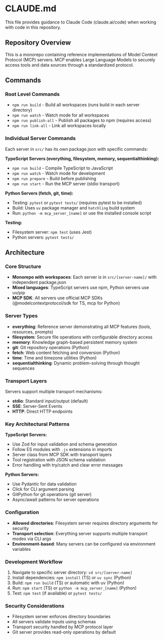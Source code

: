 # CLAUDE.md

This file provides guidance to Claude Code (claude.ai/code) when working with code in this repository.

## Repository Overview

This is a monorepo containing reference implementations of Model Context Protocol (MCP) servers. MCP enables Large Language Models to securely access tools and data sources through a standardized protocol.

## Commands

### Root Level Commands
- `npm run build` - Build all workspaces (runs build in each server directory)
- `npm run watch` - Watch mode for all workspaces
- `npm run publish-all` - Publish all packages to npm (requires access)
- `npm run link-all` - Link all workspaces locally

### Individual Server Commands
Each server in `src/` has its own package.json with specific commands:

**TypeScript Servers (everything, filesystem, memory, sequentialthinking):**
- `npm run build` - Compile TypeScript to JavaScript
- `npm run watch` - Watch mode for development
- `npm run prepare` - Build before publishing
- `npm run start` - Run the MCP server (stdio transport)

**Python Servers (fetch, git, time):**
- Testing: `pytest` or `pytest tests/` (requires pytest to be installed)
- Build: Uses `uv` package manager and `hatchling` build system
- Run: `python -m mcp_server_[name]` or use the installed console script

**Testing:**
- Filesystem server: `npm test` (uses Jest)
- Python servers: `pytest tests/`

## Architecture

### Core Structure
- **Monorepo with workspaces**: Each server is in `src/[server-name]/` with independent package.json
- **Mixed languages**: TypeScript servers use npm, Python servers use uv/pip
- **MCP SDK**: All servers use official MCP SDKs (@modelcontextprotocol/sdk for TS, mcp for Python)

### Server Types
- **everything**: Reference server demonstrating all MCP features (tools, resources, prompts)
- **filesystem**: Secure file operations with configurable directory access
- **memory**: Knowledge graph-based persistent memory system
- **git**: Git repository operations (Python)
- **fetch**: Web content fetching and conversion (Python)
- **time**: Time and timezone utilities (Python)
- **sequentialthinking**: Dynamic problem-solving through thought sequences

### Transport Layers
Servers support multiple transport mechanisms:
- **stdio**: Standard input/output (default)
- **SSE**: Server-Sent Events
- **HTTP**: Direct HTTP endpoints

### Key Architectural Patterns

**TypeScript Servers:**
- Use Zod for input validation and schema generation
- Follow ES modules with `.js` extensions in imports
- Server class from MCP SDK with transport layers
- Tool registration with JSON schema validation
- Error handling with try/catch and clear error messages

**Python Servers:**
- Use Pydantic for data validation
- Click for CLI argument parsing
- GitPython for git operations (git server)
- Async/await patterns for server operations

### Configuration
- **Allowed directories**: Filesystem server requires directory arguments for security
- **Transport selection**: Everything server supports multiple transport modes via CLI args
- **Environment-based**: Many servers can be configured via environment variables

### Development Workflow
1. Navigate to specific server directory: `cd src/[server-name]`
2. Install dependencies: `npm install` (TS) or `uv sync` (Python)
3. Build: `npm run build` (TS) or automatic with uv (Python)
4. Run: `npm start` (TS) or `python -m mcp_server_[name]` (Python)
5. Test: `npm test` (if available) or `pytest tests/`

### Security Considerations
- Filesystem server enforces directory boundaries
- All servers validate inputs using schemas
- Transport security handled by MCP protocol layer
- Git server provides read-only operations by default